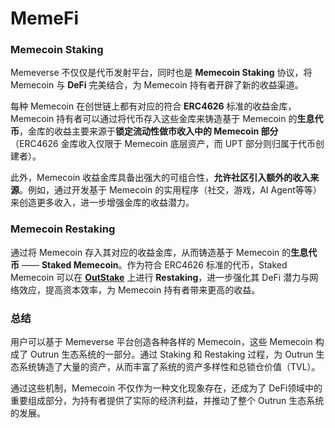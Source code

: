 # MemeFi

### **Memecoin Staking**

Memeverse 不仅仅是代币发射平台，同时也是 **Memecoin Staking** 协议，将 Memecoin 与 **DeFi** 完美结合，为 Memecoin 持有者开辟了新的收益渠道。

每种 Memecoin 在创世链上都有对应的符合 **ERC4626** 标准的收益金库，Memecoin 持有者可以通过将代币存入这些金库来铸造基于 Memecoin 的**生息代币**，金库的收益主要来源于**锁定流动性做市收入中的 Memecoin 部分**（ERC4626 金库收入仅限于 Memecoin 底层资产，而 UPT 部分则归属于代币创建者）。

此外，Memecoin 收益金库具备出强大的可组合性，**允许社区引入额外的收入来源**。例如，通过开发基于 Memecoin 的实用程序（社交，游戏，AI Agent等等）来创造更多收入，进一步增强金库的收益潜力。

### **Memecoin Restaking**

通过将 Memecoin 存入其对应的收益金库，从而铸造基于 Memecoin 的**生息代币** —— **Staked Memecoin**。作为符合 ERC4626 标准的代币，Staked Memecoin 可以在 [**OutStake**](../outstake/) 上进行 **Restaking**，进一步强化其 DeFi 潜力与网络效应，提高资本效率，为 Memecoin 持有者带来更高的收益。

### **总结**

用户可以基于 Memeverse 平台创造各种各样的 Memecoin，这些 Memecoin 构成了 Outrun 生态系统的一部分。通过 Staking 和 Restaking 过程，为 Outrun 生态系统铸造了大量的资产，从而丰富了系统的资产多样性和总锁仓价值（TVL）。

通过这些机制，Memecoin 不仅作为一种文化现象存在，还成为了 DeFi领域中的重要组成部分，为持有者提供了实际的经济利益，并推动了整个 Outrun 生态系统的发展。

